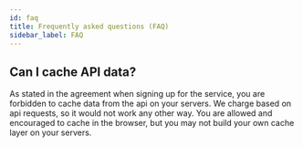 ```yaml
---
id: faq
title: Frequently asked questions (FAQ)
sidebar_label: FAQ
---
```


## Can I cache API data?

As stated in the agreement when signing up for the service, you are forbidden to cache data from the api on your servers. We charge based on api requests, so it would not work any other way. You are allowed and encouraged to cache in the browser, but you may not build your own cache layer on your servers.
